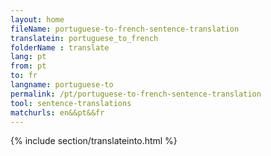 ```yaml
---
layout: home
fileName: portuguese-to-french-sentence-translation
translatein: portuguese_to_french
folderName : translate
lang: pt
from: pt
to: fr
langname: portuguese-to
permalink: /pt/portuguese-to-french-sentence-translation
tool: sentence-translations
matchurls: en&&pt&&fr
---
```

{% include section/translateinto.html %}
